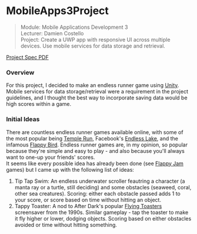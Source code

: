 # MobileApps3Project
> Module: Mobile Applications Development 3  
> Lecturer: Damien Costello  
> Project: Create a UWP app with responsive UI across multiple devices. Use mobile services for data storage and retrieval.  

[Project Spec PDF](https://learnonline.gmit.ie/pluginfile.php/187530/mod_resource/content/0/Mobile%20Applications%20Development%202%20-%20Project.pdf)  

### Overview
For this project, I decided to make an endless runner game using [Unity](https://unity3d.com/). Mobile services for data storage/retrieval were a requirement in the project guidelines, and I thought the best way to incorporate saving data would be high scores within a game.  

### Initial Ideas
There are countless endless runner games available online, with some of the most popular being [Temple Run](https://www.microsoft.com/en-us/store/p/temple-run/9wzdncrfj3w3?SilentAuth=1&wa=wsignin1.0), Facebook's [Endless Lake](https://play.google.com/store/apps/details?id=com.spilgames.EndlessLake&hl=en), and the infamous [Flappy Bird](http://flappybird.io/). Endless runner games are, in my opinion, so popular because they're simple and easy to play - and also because you'll always want to one-up your friends' scores.  
It seems like every possible idea has already been done (see [Flappy Jam](https://itch.io/jam/flappyjam) games) but I came up with the following list of ideas:  
1. Tip Tap Swim: An endless underwater scroller feautring a character (a manta ray or a turtle, still deciding) and some obstacles (seaweed, coral, other sea creatures). Scoring: either each obstacle passed adds 1 to your score, or score based on time without hitting an object.
2. Tappy Toaster: A nod to After Dark's popular [Flying Toasters](https://en.wikipedia.org/wiki/After_Dark_(software)#Flying_Toasters) screensaver from the 1990s. Similar gameplay - tap the toaster to make it fly higher or lower, dodging objects. Scoring based on either obstacles avoided or time without hitting something.  


